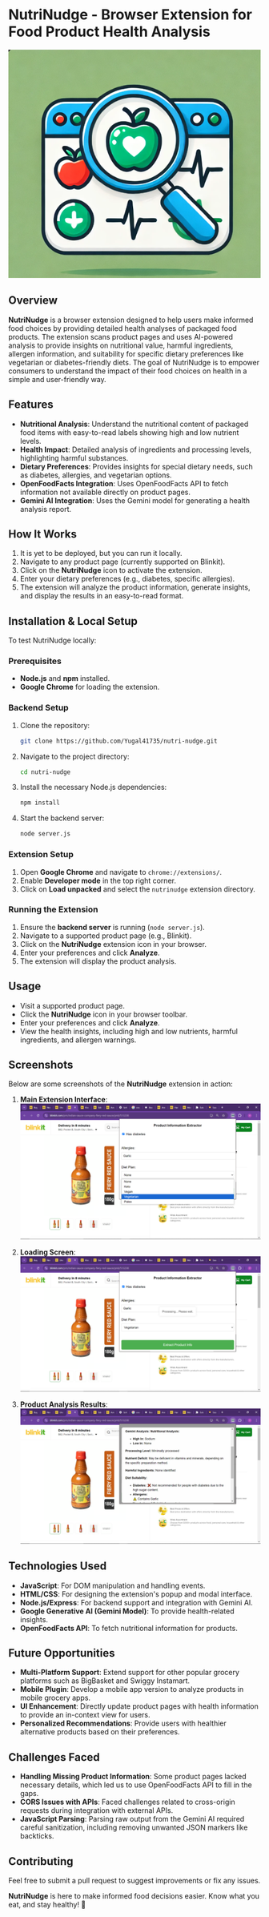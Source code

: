 # NutriNudge - Browser Extension for Food Product Health Analysis

![NutriNudge Logo](Logo.png)

## Overview

**NutriNudge** is a browser extension designed to help users make informed food choices by providing detailed health analyses of packaged food products. The extension scans product pages and uses AI-powered analysis to provide insights on nutritional value, harmful ingredients, allergen information, and suitability for specific dietary preferences like vegetarian or diabetes-friendly diets. The goal of NutriNudge is to empower consumers to understand the impact of their food choices on health in a simple and user-friendly way.

## Features

- **Nutritional Analysis**: Understand the nutritional content of packaged food items with easy-to-read labels showing high and low nutrient levels.
- **Health Impact**: Detailed analysis of ingredients and processing levels, highlighting harmful substances.
- **Dietary Preferences**: Provides insights for special dietary needs, such as diabetes, allergies, and vegetarian options.
- **OpenFoodFacts Integration**: Uses OpenFoodFacts API to fetch information not available directly on product pages.
- **Gemini AI Integration**: Uses the Gemini model for generating a health analysis report.

## How It Works

1. It is yet to be deployed, but you can run it locally.
2. Navigate to any product page (currently supported on Blinkit).
3. Click on the **NutriNudge** icon to activate the extension.
4. Enter your dietary preferences (e.g., diabetes, specific allergies).
5. The extension will analyze the product information, generate insights, and display the results in an easy-to-read format.

## Installation & Local Setup

To test NutriNudge locally:

### Prerequisites

- **Node.js** and **npm** installed.
- **Google Chrome** for loading the extension.

### Backend Setup

1. Clone the repository:
   ```bash
   git clone https://github.com/Yugal41735/nutri-nudge.git
   ```
2. Navigate to the project directory:
   ```bash
   cd nutri-nudge
   ```
3. Install the necessary Node.js dependencies:
   ```bash
   npm install
   ```
4. Start the backend server:
   ```bash
   node server.js
   ```

### Extension Setup

1. Open **Google Chrome** and navigate to `chrome://extensions/`.
2. Enable **Developer mode** in the top right corner.
3. Click on **Load unpacked** and select the `nutrinudge` extension directory.

### Running the Extension

1. Ensure the **backend server** is running (`node server.js`).
2. Navigate to a supported product page (e.g., Blinkit).
3. Click on the **NutriNudge** extension icon in your browser.
4. Enter your preferences and click **Analyze**.
5. The extension will display the product analysis.

## Usage

- Visit a supported product page.
- Click the **NutriNudge** icon in your browser toolbar.
- Enter your preferences and click **Analyze**.
- View the health insights, including high and low nutrients, harmful ingredients, and allergen warnings.

## Screenshots

Below are some screenshots of the **NutriNudge** extension in action:

1. **Main Extension Interface**:
   ![Main Interface Screenshot](screenshots/pic_1.png)

2. **Loading Screen**:
   ![Loading Screen](screenshots/pic_2.png)

3. **Product Analysis Results**:
   ![Product Analysis Results](screenshots/pic_3.png)

## Technologies Used

- **JavaScript**: For DOM manipulation and handling events.
- **HTML/CSS**: For designing the extension's popup and modal interface.
- **Node.js/Express**: For backend support and integration with Gemini AI.
- **Google Generative AI (Gemini Model)**: To provide health-related insights.
- **OpenFoodFacts API**: To fetch nutritional information for products.


## Future Opportunities

- **Multi-Platform Support**: Extend support for other popular grocery platforms such as BigBasket and Swiggy Instamart.
- **Mobile Plugin**: Develop a mobile app version to analyze products in mobile grocery apps.
- **UI Enhancement**: Directly update product pages with health information to provide an in-context view for users.
- **Personalized Recommendations**: Provide users with healthier alternative products based on their preferences.

## Challenges Faced

- **Handling Missing Product Information**: Some product pages lacked necessary details, which led us to use OpenFoodFacts API to fill in the gaps.
- **CORS Issues with APIs**: Faced challenges related to cross-origin requests during integration with external APIs.
- **JavaScript Parsing**: Parsing raw output from the Gemini AI required careful sanitization, including removing unwanted JSON markers like backticks.

## Contributing

Feel free to submit a pull request to suggest improvements or fix any issues.

**NutriNudge** is here to make informed food decisions easier. Know what you eat, and stay healthy! 🚀